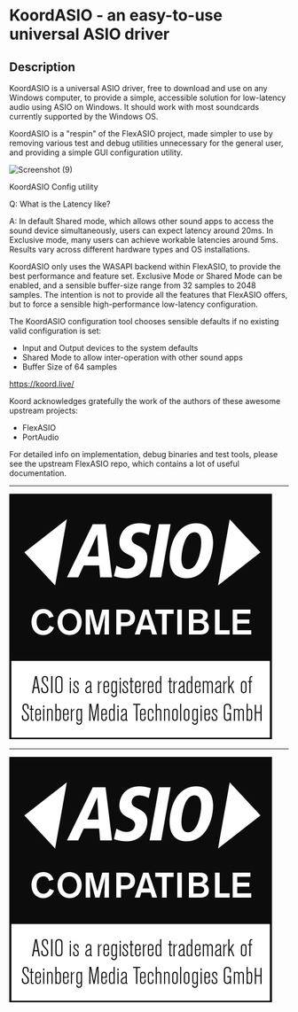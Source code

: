 # KoordASIO - an easy-to-use universal ASIO driver

## Description

KoordASIO is a universal ASIO driver, free to download and use on any Windows computer, to provide a simple, accessible solution for low-latency
audio using ASIO on Windows. It should work with most soundcards currently supported by the Windows OS.

KoordASIO is a "respin" of the FlexASIO project, made simpler to use by removing various test and debug utilities unnecessary for the general user, and providing a simple GUI configuration utility.

![Screenshot (9)](https://user-images.githubusercontent.com/584572/126863076-cb3e53d9-6d70-4723-9609-b23d2e81df01.png)

KoordASIO Config utility

Q: What is the Latency like?

A: In default Shared mode, which allows other sound apps to access the sound device simultaneously, users can expect latency around 20ms. In Exclusive mode, many users can achieve workable latencies around 5ms. Results vary across different hardware types and OS installations.

KoordASIO only uses the WASAPI backend within FlexASIO, to provide the best performance and feature set.
Exclusive Mode or Shared Mode can be enabled, and a sensible buffer-size range from 32 samples to 2048 samples.
The intention is not to provide all the features that FlexASIO offers, but to force a sensible high-performance low-latency configuration.

The KoordASIO configuration tool chooses sensible defaults if no existing valid configuration is set: 
- Input and Output devices to the system defaults
- Shared Mode to allow inter-operation with other sound apps
- Buffer Size of 64 samples

https://koord.live/

Koord acknowledges gratefully the work of the authors of these awesome upstream projects:
- FlexASIO
- PortAudio

For detailed info on implementation, debug binaries and test tools, please see the upstream FlexASIO repo, which contains a lot of useful documentation.

---

![ASIO logo](ASIO.jpg)

---

![ASIO logo](ASIO.jpg)

[ASIO]: http://en.wikipedia.org/wiki/Audio_Stream_Input/Output
[GitHub]: https://github.com/koord-live/KoordASIO/
[GitHub issue tracker]: https://github.com/koord-live/KoordASIO/issues
[PortAudio]: http://www.portaudio.com/
[releases]: https://github.com/koord-live/KoordASIO/releases
[report]: #reporting-issues-feedback-feature-requests
[WASAPI]: https://docs.microsoft.com/en-us/windows/desktop/coreaudio/wasapi
